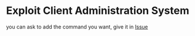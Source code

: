 # Exploit Client Administration System
you can ask to add the command you want, give it in [Issue](https://github.com/Sidhsksjsjsh/Fe-Vortex-admin-V2/issues)
